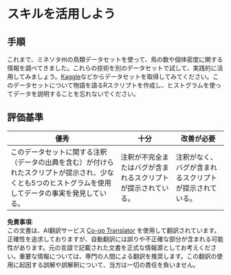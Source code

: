 <!--
CO_OP_TRANSLATOR_METADATA:
{
  "original_hash": "a233d542512136c4dd29aad38ca0175f",
  "translation_date": "2025-08-24T13:47:28+00:00",
  "source_file": "3-Data-Visualization/R/10-visualization-distributions/assignment.md",
  "language_code": "ja"
}
-->
# スキルを活用しよう

## 手順

これまで、ミネソタ州の鳥類データセットを使って、鳥の数や個体密度に関する情報を調べてきました。これらの技術を別のデータセットで試して、実践的に活用してみましょう。[Kaggle](https://www.kaggle.com/)などからデータセットを取得してみてください。このデータセットについて物語を語るRスクリプトを作成し、ヒストグラムを使ってデータを説明することを忘れないでください。

## 評価基準

優秀 | 十分 | 改善が必要
--- | --- | --- |
このデータセットに関する注釈（データの出典を含む）が付けられたスクリプトが提示され、少なくとも5つのヒストグラムを使用してデータの事実を発見している。 | 注釈が不完全またはバグが含まれるスクリプトが提示されている。 | 注釈がなく、バグが含まれるスクリプトが提示されている。

**免責事項**:  
この文書は、AI翻訳サービス [Co-op Translator](https://github.com/Azure/co-op-translator) を使用して翻訳されています。正確性を追求しておりますが、自動翻訳には誤りや不正確な部分が含まれる可能性があります。元の言語で記載された文書を正式な情報源としてお考えください。重要な情報については、専門の人間による翻訳を推奨します。この翻訳の使用に起因する誤解や誤解釈について、当方は一切の責任を負いません。